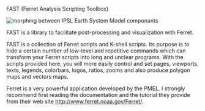 FAST (Ferret Analysis Scripting Toolbox)

![morphing between IPSL Earth System Model componants](ferret_morphing/present_02.gif)

FAST is a library to facilitate post-processing and visualization with Ferret.

FAST is a collection of Ferret scripts and K-shell scripts. Its purpose is to hide a certain number of low-level and repetitive commands which can transform your Ferret scripts into long and unclear programs. With the scripts provided here, you will more easily control and set pages, viewports, texts, legends, colorbars, logos, ratios, zooms and also produce polygon maps and vectors maps.

Ferret is a very powerful application developed by the PMEL. I strongly recommend first reading the documentation and the tutorial they provide from their web site http://www.ferret.noaa.gov/Ferret/.
